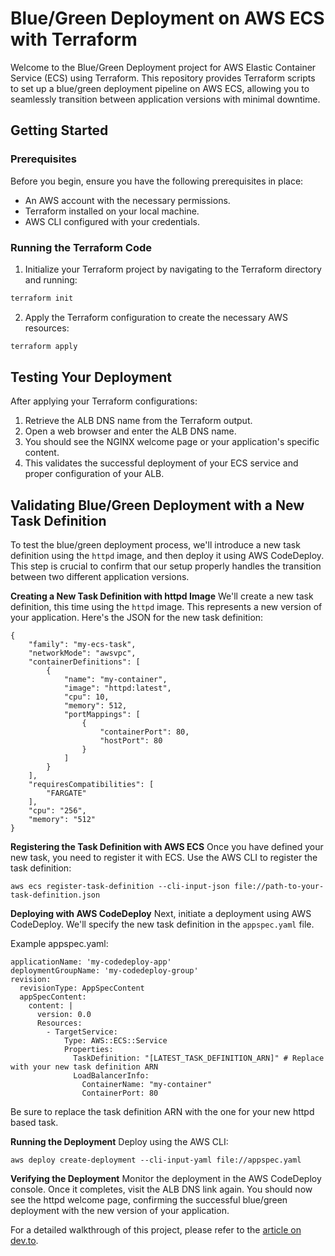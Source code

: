 # Blue/Green Deployment on AWS ECS with Terraform

Welcome to the Blue/Green Deployment project for AWS Elastic Container Service (ECS) using Terraform. This repository provides Terraform scripts to set up a blue/green deployment pipeline on AWS ECS, allowing you to seamlessly transition between application versions with minimal downtime.

## Getting Started

### Prerequisites

Before you begin, ensure you have the following prerequisites in place:
- An AWS account with the necessary permissions.
- Terraform installed on your local machine.
- AWS CLI configured with your credentials.

### Running the Terraform Code

1. Initialize your Terraform project by navigating to the Terraform directory and running:

```bash
terraform init
```

2. Apply the Terraform configuration to create the necessary AWS resources:

```bash
terraform apply
```

## Testing Your Deployment

After applying your Terraform configurations:

1. Retrieve the ALB DNS name from the Terraform output.
2. Open a web browser and enter the ALB DNS name.
3. You should see the NGINX welcome page or your application's specific content.
4. This validates the successful deployment of your ECS service and proper configuration of your ALB.

## Validating Blue/Green Deployment with a New Task Definition

To test the blue/green deployment process, we'll introduce a new task definition using the `httpd` image, and then deploy it using AWS CodeDeploy. This step is crucial to confirm that our setup properly handles the transition between two different application versions.

**Creating a New Task Definition with httpd Image**
We'll create a new task definition, this time using the `httpd` image. This represents a new version of your application. Here's the JSON for the new task definition:

```
{
    "family": "my-ecs-task",
    "networkMode": "awsvpc",
    "containerDefinitions": [
        {
            "name": "my-container",
            "image": "httpd:latest",
            "cpu": 10,
            "memory": 512,
            "portMappings": [
                {
                    "containerPort": 80,
                    "hostPort": 80
                }
            ]
        }
    ],
    "requiresCompatibilities": [
        "FARGATE"
    ],
    "cpu": "256",
    "memory": "512"
}
```

**Registering the Task Definition with AWS ECS**
Once you have defined your new task, you need to register it with ECS. Use the AWS CLI to register the task definition:

```
aws ecs register-task-definition --cli-input-json file://path-to-your-task-definition.json
```
**Deploying with AWS CodeDeploy**
Next, initiate a deployment using AWS CodeDeploy. We'll specify the new task definition in the `appspec.yaml` file.

Example appspec.yaml:

```
applicationName: 'my-codedeploy-app'
deploymentGroupName: 'my-codedeploy-group'
revision:
  revisionType: AppSpecContent
  appSpecContent:
    content: |
      version: 0.0
      Resources:
        - TargetService:
            Type: AWS::ECS::Service
            Properties:
              TaskDefinition: "[LATEST_TASK_DEFINITION_ARN]" # Replace with your new task definition ARN
              LoadBalancerInfo:
                ContainerName: "my-container"
                ContainerPort: 80

```
Be sure to replace the task definition ARN with the one for your new httpd based task.

**Running the Deployment**
Deploy using the AWS CLI:

```
aws deploy create-deployment --cli-input-yaml file://appspec.yaml
```

**Verifying the Deployment**
Monitor the deployment in the AWS CodeDeploy console. Once it completes, visit the ALB DNS link again. You should now see the httpd welcome page, confirming the successful blue/green deployment with the new version of your application.

For a detailed walkthrough of this project, please refer to the [article on dev.to]([link-to-dev.to-article](https://dev.to/bardawilpeter/smooth-and-steady-zero-downtime-deployments-with-aws-and-terraform-3aj0-temp-slug-9099150/edit)).
